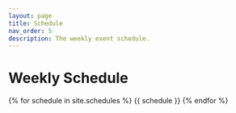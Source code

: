 ```yaml
---
layout: page
title: Schedule
nav_order: 5
description: The weekly event schedule.
---
```


# Weekly Schedule

{% for schedule in site.schedules %}
{{ schedule }}
{% endfor %}
